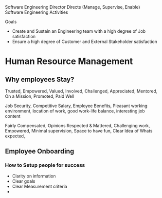 Software Engineering Director
Directs (Manage, Supervise, Enable) Software Engineering Activities

Goals
* Create and Sustain an Engineering team with a high degree of Job satisfaction
* Ensure a high degree of Customer and External Stakeholder satisfaction

# Human Resource Management



## Why employees Stay?
Trusted, Empowered, Valued, Involved, Challenged, Appreciated, Mentored, On a Mission, Promoted, Paid Well

Job Security, Competitive Salary, Employee Benefits, Pleasant working environment, location of work, good work-life balance, interesting job content

Fairly Compensated, Opinions Respected & Mattered, Challenging work, Empowered, Minimal supervision, Space to have fun, Clear Idea of Whats expected, 

## Employee Onboarding

### How to Setup people for success
* Clarity on information
* Clear goals
* Clear Measurement criteria
* 
